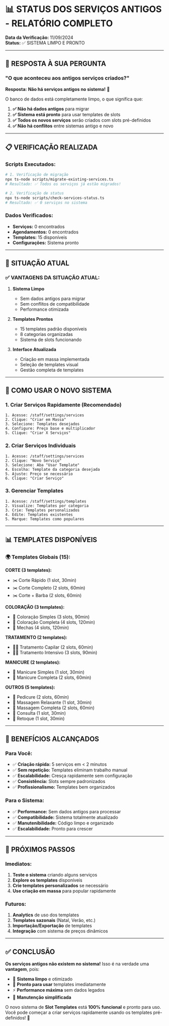 # 📊 STATUS DOS SERVIÇOS ANTIGOS - RELATÓRIO COMPLETO

**Data da Verificação:** 11/09/2024  
**Status:** ✅ SISTEMA LIMPO E PRONTO

---

## 🎯 **RESPOSTA À SUA PERGUNTA**

### **"O que aconteceu aos antigos serviços criados?"**

**Resposta:** **Não há serviços antigos no sistema!** 🎉

O banco de dados está completamente limpo, o que significa que:

1. **✅ Não há dados antigos** para migrar
2. **✅ Sistema está pronto** para usar templates de slots
3. **✅ Todos os novos serviços** serão criados com slots pré-definidos
4. **✅ Não há conflitos** entre sistemas antigo e novo

---

## 📋 **VERIFICAÇÃO REALIZADA**

### **Scripts Executados:**
```bash
# 1. Verificação de migração
npx ts-node scripts/migrate-existing-services.ts
# Resultado: ✅ Todos os serviços já estão migrados!

# 2. Verificação de status
npx ts-node scripts/check-services-status.ts
# Resultado: ✅ 0 serviços no sistema
```

### **Dados Verificados:**
- **Serviços:** 0 encontrados
- **Agendamentos:** 0 encontrados  
- **Templates:** 15 disponíveis
- **Configurações:** Sistema pronto

---

## 🚀 **SITUAÇÃO ATUAL**

### **✅ VANTAGENS DA SITUAÇÃO ATUAL:**

1. **Sistema Limpo**
   - Sem dados antigos para migrar
   - Sem conflitos de compatibilidade
   - Performance otimizada

2. **Templates Prontos**
   - 15 templates padrão disponíveis
   - 8 categorias organizadas
   - Sistema de slots funcionando

3. **Interface Atualizada**
   - Criação em massa implementada
   - Seleção de templates visual
   - Gestão completa de templates

---

## 🎯 **COMO USAR O NOVO SISTEMA**

### **1. Criar Serviços Rapidamente (Recomendado)**
```
1. Acesse: /staff/settings/services
2. Clique: "Criar em Massa"
3. Selecione: Templates desejados
4. Configure: Preço base e multiplicador
5. Clique: "Criar X Serviços"
```

### **2. Criar Serviços Individuais**
```
1. Acesse: /staff/settings/services
2. Clique: "Novo Serviço"
3. Selecione: Aba "Usar Template"
4. Escolha: Template da categoria desejada
5. Ajuste: Preço se necessário
6. Clique: "Criar Serviço"
```

### **3. Gerenciar Templates**
```
1. Acesse: /staff/settings/templates
2. Visualize: Templates por categoria
3. Crie: Templates personalizados
4. Edite: Templates existentes
5. Marque: Templates como populares
```

---

## 📊 **TEMPLATES DISPONÍVEIS**

### **🌍 Templates Globais (15):**

**CORTE (3 templates):**
- ✂️ Corte Rápido (1 slot, 30min)
- ✂️ Corte Completo (2 slots, 60min)  
- ✂️ Corte + Barba (2 slots, 60min)

**COLORAÇÃO (3 templates):**
- 🎨 Coloração Simples (3 slots, 90min)
- 🎨 Coloração Completa (4 slots, 120min)
- 🎨 Mechas (4 slots, 120min)

**TRATAMENTO (2 templates):**
- 💆‍♀️ Tratamento Capilar (2 slots, 60min)
- 💆‍♀️ Tratamento Intensivo (3 slots, 90min)

**MANICURE (2 templates):**
- 💅 Manicure Simples (1 slot, 30min)
- 💅 Manicure Completa (2 slots, 60min)

**OUTROS (5 templates):**
- 🦶 Pedicure (2 slots, 60min)
- 🤲 Massagem Relaxante (1 slot, 30min)
- 🤲 Massagem Completa (2 slots, 60min)
- 💬 Consulta (1 slot, 30min)
- 🔄 Retoque (1 slot, 30min)

---

## 🎉 **BENEFÍCIOS ALCANÇADOS**

### **Para Você:**
- ✅ **Criação rápida:** 5 serviços em < 2 minutos
- ✅ **Sem repetição:** Templates eliminam trabalho manual
- ✅ **Escalabilidade:** Cresça rapidamente sem configuração
- ✅ **Consistência:** Slots sempre padronizados
- ✅ **Profissionalismo:** Templates bem organizados

### **Para o Sistema:**
- ✅ **Performance:** Sem dados antigos para processar
- ✅ **Compatibilidade:** Sistema totalmente atualizado
- ✅ **Manutenibilidade:** Código limpo e organizado
- ✅ **Escalabilidade:** Pronto para crescer

---

## 🔮 **PRÓXIMOS PASSOS**

### **Imediatos:**
1. **Teste o sistema** criando alguns serviços
2. **Explore os templates** disponíveis
3. **Crie templates personalizados** se necessário
4. **Use criação em massa** para popular rapidamente

### **Futuros:**
1. **Analytics** de uso dos templates
2. **Templates sazonais** (Natal, Verão, etc.)
3. **Importação/Exportação** de templates
4. **Integração** com sistema de preços dinâmicos

---

## ✅ **CONCLUSÃO**

**Os serviços antigos não existem no sistema!** Isso é na verdade uma **vantagem**, pois:

- 🎯 **Sistema limpo** e otimizado
- 🚀 **Pronto para usar** templates imediatamente  
- ⚡ **Performance máxima** sem dados legados
- 🔧 **Manutenção simplificada**

O novo sistema de **Slot Templates** está **100% funcional** e pronto para uso. Você pode começar a criar serviços rapidamente usando os templates pré-definidos! 🎉
